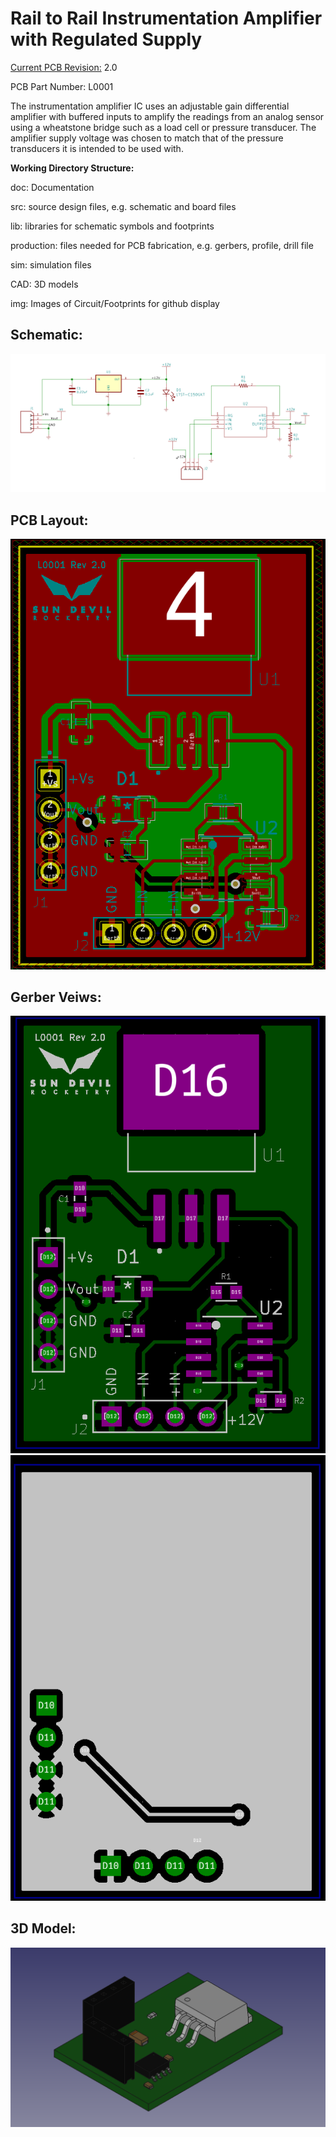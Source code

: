 <h1>Rail to Rail Instrumentation Amplifier with Regulated Supply</h1>

<p><u>Current PCB Revision:</u> 2.0 <p>
<p>PCB Part Number: L0001</p>

<p>The instrumentation amplifier IC uses an adjustable gain differential amplifier with buffered inputs to amplify the readings from an analog sensor using a wheatstone bridge such as a load cell or pressure transducer. The amplifier supply voltage was chosen to match that of the pressure transducers it is intended to be used with.</p>

<b>Working Directory Structure:</b>

<p>
   doc: Documentation
   
   src: source design files, e.g. schematic and board files

   lib: libraries for schematic symbols and footprints

   production: files needed for PCB fabrication, e.g. gerbers, profile, drill file

   sim: simulation files 

   CAD: 3D models
  
   img: Images of Circuit/Footprints for github display 
</p>

<h2>Schematic:</h2>

<img src="img/schematic.png">

<h2>PCB Layout: </h2>
<img src="img/layout.png">

<h2>Gerber Veiws:</h2>
<img src="img/front.png">

<img src="img/bottom.png">

<h2> 3D Model: </h2>

<img src="img/3dview.png">
